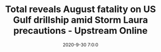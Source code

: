 ---
"title": "Total reveals August fatality on US Gulf drillship amid Storm Laura precautions - Upstream Online"
"date": "2020-9-30 7:0:0"
"feed_name": "GOOGLENEWS"
"feed_website": "https://news.google.com/search?q=drilling%2Bincident&hl=en-US&gl=US&ceid=US:en"
"feed_rss": "https://news.google.com/rss/search?q=drilling%2Bincident&hl=en-US&gl=US&ceid=US:en"
"link": "https://www.upstreamonline.com/safety/total-reveals-august-fatality-on-us-gulf-drillship-amid-storm-laura-precautions/2-1-884872"
"file": "_posts/-d6d9df0d782fd47463989a12b5f122d45d8c8424.md"
"accident": "0"
"drilling": "0"
---